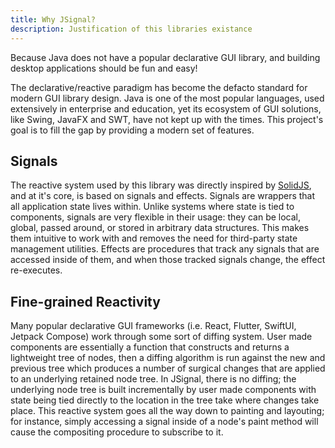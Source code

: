 ```yaml
---
title: Why JSignal?
description: Justification of this libraries existance
---
```


Because Java does not have a popular declarative GUI library, and building desktop applications should be fun and easy!

The declarative/reactive paradigm has become the defacto standard for modern GUI library design. Java is one of the most popular languages, used extensively in enterprise and education, yet its ecosystem of GUI solutions, like Swing, JavaFX and SWT, have not kept up with the times. This project's goal is to fill the gap by providing a modern set of features.

## Signals

The reactive system used by this library was directly inspired by [SolidJS](https://www.solidjs.com/), and at it's core, is based on signals and effects. Signals are wrappers that all application state lives within. Unlike systems where state is tied to components, signals are very flexible in their usage: they can be local, global, passed around, or stored in arbitrary data structures. This makes them intuitive to work with and removes the need for third-party state management utilities. Effects are procedures that track any signals that are accessed inside of them, and when those tracked signals change, the effect re-executes.

## Fine-grained Reactivity

Many popular declarative GUI frameworks (i.e. React, Flutter, SwiftUI, Jetpack Compose) work through some sort of diffing system. User made components are essentially a function that constructs and returns a lightweight tree of nodes, then a diffing algorithm is run against the new and previous tree which produces a number of surgical changes that are applied to an underlying retained node tree. In JSignal, there is no diffing; the underlying node tree is built incrementally by user made components with state being tied directly to the location in the tree take where changes take place. This reactive system goes all the way down to painting and layouting; for instance, simply accessing a signal inside of a node's paint method will cause the compositing procedure to subscribe to it.
